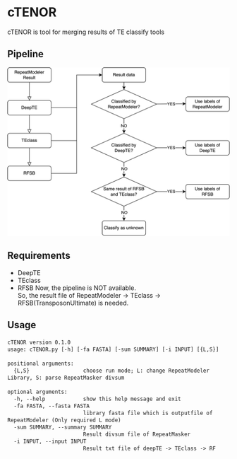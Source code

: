 # cTENOR
cTENOR is tool for merging results of TE classify tools

## Pipeline
![pipeline diagram of cTENOR](cTENORdiagram.png)

## Requirements
- DeepTE
- TEclass
- RFSB
Now, the pipeline is NOT available.  
So, the result file of RepeatModeler -> TEclass -> RFSB(TransposonUltimate) is needed.

## Usage
```
cTENOR version 0.1.0
usage: cTENOR.py [-h] [-fa FASTA] [-sum SUMMARY] [-i INPUT] [{L,S}]

positional arguments:
  {L,S}                 choose run mode; L: change RepeatModeler Library, S: parse RepeatMasker divsum

optional arguments:
  -h, --help            show this help message and exit
  -fa FASTA, --fasta FASTA
                        library fasta file which is outputfile of RepeatModeler (Only required L mode)
  -sum SUMMARY, --summary SUMMARY
                        Result divsum file of RepeatMasker
  -i INPUT, --input INPUT
                        Result txt file of deepTE -> TEclass -> RF
```
